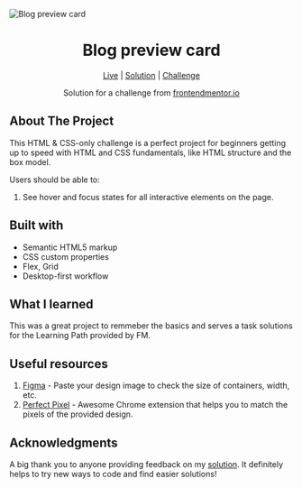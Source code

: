 ![Blog preview card]()


<h1 align="center">Blog preview card</h1>

<div align="center">

[Live]()
| [Solution]()
| [Challenge](https://www.frontendmentor.io/challenges/blog-preview-card-ckPaj01IcS)

Solution for a challenge from [frontendmentor.io](https://www.frontendmentor.io/)

</div>




## About The Project

This HTML & CSS-only challenge is a perfect project for beginners getting up to speed with HTML and CSS fundamentals, like HTML structure and the box model.

Users should be able to:
1. See hover and focus states for all interactive elements on the page.




## Built with 

- Semantic HTML5 markup
- CSS custom properties
- Flex, Grid
- Desktop-first workflow

## What I learned
This was a great project to remmeber the basics and serves a task solutions for the Learning Path provided by FM.

## Useful resources

1. [Figma](https://www.figma.com/) - Paste your design image to check the size of containers, width, etc.
2. [Perfect Pixel](https://chrome.google.com/webstore/detail/perfectpixel-by-welldonec/dkaagdgjmgdmbnecmcefdhjekcoceebi) - Awesome Chrome extension that helps you to match the pixels of the provided design.



## Acknowledgments

A big thank you to anyone providing feedback on my [solution](). It definitely helps to try new ways to code and find easier solutions! 